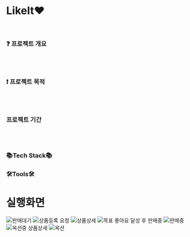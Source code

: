 <br/>

# LikeIt❤️ 
<br/>

### ❓ 프로젝트 개요   

<br/>
<br/>

### ❗ 프로젝트 목적



<br/>
<br/>

### 프로젝트 기간

<br/>
<br/>

### 📚Tech Stack📚

### 🛠Tools🛠

# 실행화면
![판매대기](https://github.com/gjisoo/LikeIt/assets/103836040/387d00b3-38af-481c-9052-25d7571116ab)
![상품등록 요청](https://github.com/gjisoo/LikeIt/assets/103836040/d5337a02-9d6f-4bc2-866d-d71bdb70efc7)
![상품상세](https://github.com/gjisoo/LikeIt/assets/103836040/ce03fa29-1441-48aa-9d80-67d7f13be40b)
![목표 좋아요 달성 후 판매중](https://github.com/gjisoo/LikeIt/assets/103836040/76d352a0-b1d5-428a-8e72-a620c46a174c)
![판매중](https://github.com/gjisoo/LikeIt/assets/103836040/42d06b15-2b79-407f-8a36-bf46ba39273e)
![옥션중 상품상세](https://github.com/gjisoo/LikeIt/assets/103836040/488d96d3-eecc-4260-905f-78dbba719aec)
![옥션](https://github.com/gjisoo/LikeIt/assets/103836040/594ffc6a-c83d-4e63-ade9-2fa9cc37c3f5)

